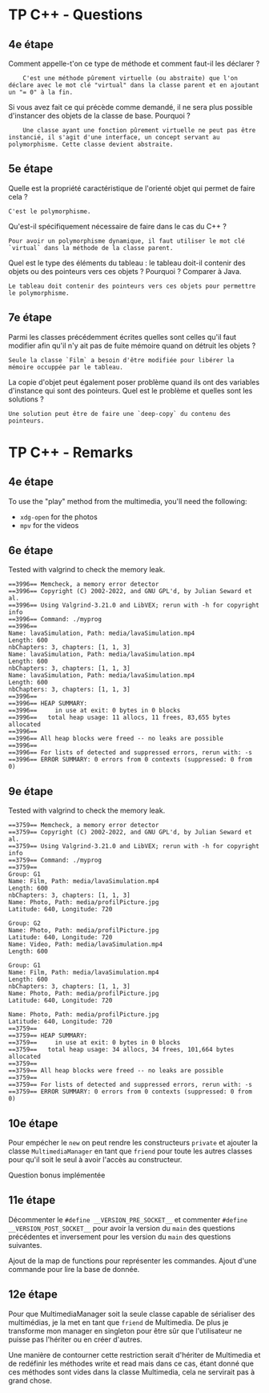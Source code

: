 # TP C++ - Questions

## 4e étape

Comment appelle-t'on ce type de méthode et comment faut-il les déclarer ?

```
    C'est une méthode pûrement virtuelle (ou abstraite) que l'on déclare avec le mot clé "virtual" dans la classe parent et en ajoutant un "= 0" à la fin.
```

Si vous avez fait ce qui précède comme demandé, il ne sera plus possible d'instancer des objets de la classe de base. Pourquoi ?

```
    Une classe ayant une fonction pûrement virtuelle ne peut pas être instancié, il s'agit d'une interface, un concept servant au polymorphisme. Cette classe devient abstraite.
```

## 5e étape

Quelle est la propriété caractéristique de l'orienté objet qui permet de faire cela ?

```
C'est le polymorphisme.
```

Qu'est-il spécifiquement nécessaire de faire dans le cas du C++ ?

```
Pour avoir un polymorphisme dynamique, il faut utiliser le mot clé `virtual` dans la méthode de la classe parent.
```

Quel est le type des éléments du tableau : le tableau doit-il contenir des objets ou des pointeurs vers ces objets ? Pourquoi ? Comparer à Java.

```
Le tableau doit contenir des pointeurs vers ces objets pour permettre le polymorphisme.
```

## 7e étape

Parmi les classes précédemment écrites quelles sont celles qu'il faut modifier afin qu'il n'y ait pas de fuite mémoire quand on détruit les objets ?

```
Seule la classe `Film` a besoin d'être modifiée pour libérer la mémoire occuppée par le tableau.
```

La copie d'objet peut également poser problème quand ils ont des variables d'instance qui sont des pointeurs. Quel est le problème et quelles sont les solutions ?

```
Une solution peut être de faire une `deep-copy` du contenu des pointeurs.
```

# TP C++ - Remarks

## 4e étape

To use the "play" method from the multimedia, you'll need the following:

- `xdg-open` for the photos
- `mpv` for the videos

## 6e étape

Tested with valgrind to check the memory leak.

```
==3996== Memcheck, a memory error detector
==3996== Copyright (C) 2002-2022, and GNU GPL'd, by Julian Seward et al.
==3996== Using Valgrind-3.21.0 and LibVEX; rerun with -h for copyright info
==3996== Command: ./myprog
==3996== 
Name: lavaSimulation, Path: media/lavaSimulation.mp4
Length: 600
nbChapters: 3, chapters: [1, 1, 3]
Name: lavaSimulation, Path: media/lavaSimulation.mp4
Length: 600
nbChapters: 3, chapters: [1, 1, 3]
Name: lavaSimulation, Path: media/lavaSimulation.mp4
Length: 600
nbChapters: 3, chapters: [1, 1, 3]
==3996== 
==3996== HEAP SUMMARY:
==3996==     in use at exit: 0 bytes in 0 blocks
==3996==   total heap usage: 11 allocs, 11 frees, 83,655 bytes allocated
==3996== 
==3996== All heap blocks were freed -- no leaks are possible
==3996== 
==3996== For lists of detected and suppressed errors, rerun with: -s
==3996== ERROR SUMMARY: 0 errors from 0 contexts (suppressed: 0 from 0)
```

## 9e étape

Tested with valgrind to check the memory leak.

```
==3759== Memcheck, a memory error detector
==3759== Copyright (C) 2002-2022, and GNU GPL'd, by Julian Seward et al.
==3759== Using Valgrind-3.21.0 and LibVEX; rerun with -h for copyright info
==3759== Command: ./myprog
==3759== 
Group: G1
Name: Film, Path: media/lavaSimulation.mp4
Length: 600
nbChapters: 3, chapters: [1, 1, 3]
Name: Photo, Path: media/profilPicture.jpg
Latitude: 640, Longitude: 720

Group: G2
Name: Photo, Path: media/profilPicture.jpg
Latitude: 640, Longitude: 720
Name: Video, Path: media/lavaSimulation.mp4
Length: 600

Group: G1
Name: Film, Path: media/lavaSimulation.mp4
Length: 600
nbChapters: 3, chapters: [1, 1, 3]
Name: Photo, Path: media/profilPicture.jpg
Latitude: 640, Longitude: 720

Name: Photo, Path: media/profilPicture.jpg
Latitude: 640, Longitude: 720
==3759== 
==3759== HEAP SUMMARY:
==3759==     in use at exit: 0 bytes in 0 blocks
==3759==   total heap usage: 34 allocs, 34 frees, 101,664 bytes allocated
==3759== 
==3759== All heap blocks were freed -- no leaks are possible
==3759== 
==3759== For lists of detected and suppressed errors, rerun with: -s
==3759== ERROR SUMMARY: 0 errors from 0 contexts (suppressed: 0 from 0)
```

## 10e étape

Pour empécher le `new` on peut rendre les constructeurs `private` et ajouter la classe `MultimediaManager` en tant que `friend` pour toute les autres classes pour qu'il soit le seul à avoir l'accès au constructeur.

Question bonus implémentée

## 11e étape

Décommenter le `#define __VERSION_PRE_SOCKET__` et commenter `#define __VERSION_POST_SOCKET__` pour avoir la version du `main` des questions précédentes et inversement pour les version du `main` des questions suivantes.

Ajout de la map de functions pour représenter les commandes. Ajout d'une commande pour lire la base de donnée.

## 12e étape

Pour que MultimediaManager soit la seule classe capable de sérialiser des multimédias, je la met en tant que `friend` de Multimedia.
De plus je transforme mon manager en singleton pour être sûr que l'utilisateur ne puisse pas l'hériter ou en créer d'autres.

Une manière de contourner cette restriction serait d'hériter de Multimedia et de redéfinir les méthodes write et read mais dans ce cas, étant donné que ces méthodes sont vides dans la classe Multimedia, cela ne servirait pas à grand chose.